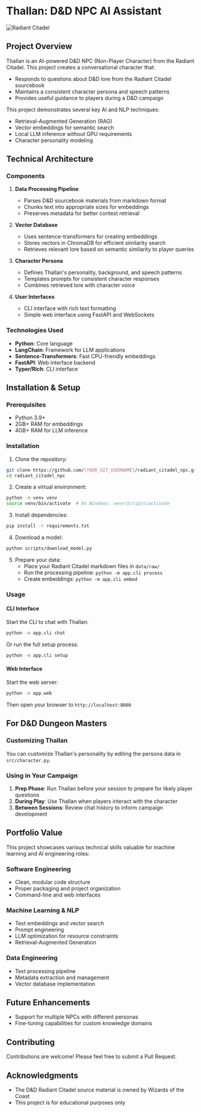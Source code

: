 # Thallan: D&D NPC AI Assistant

![Radiant Citadel](https://via.placeholder.com/800x200?text=The+Radiant+Citadel)

## Project Overview

Thallan is an AI-powered D&D NPC (Non-Player Character) from the Radiant Citadel. This project creates a conversational character that:

- Responds to questions about D&D lore from the Radiant Citadel sourcebook
- Maintains a consistent character persona and speech patterns
- Provides useful guidance to players during a D&D campaign

This project demonstrates several key AI and NLP techniques:
- Retrieval-Augmented Generation (RAG)
- Vector embeddings for semantic search
- Local LLM inference without GPU requirements
- Character personality modeling

## Technical Architecture

### Components

1. **Data Processing Pipeline**
   - Parses D&D sourcebook materials from markdown format
   - Chunks text into appropriate sizes for embeddings
   - Preserves metadata for better context retrieval

2. **Vector Database**
   - Uses sentence-transformers for creating embeddings
   - Stores vectors in ChromaDB for efficient similarity search
   - Retrieves relevant lore based on semantic similarity to player queries

3. **Character Persona**
   - Defines Thallan's personality, background, and speech patterns
   - Templates prompts for consistent character responses
   - Combines retrieved lore with character voice

4. **User Interfaces**
   - CLI interface with rich text formatting
   - Simple web interface using FastAPI and WebSockets

### Technologies Used

- **Python**: Core language
- **LangChain**: Framework for LLM applications
- **Sentence-Transformers**: Fast CPU-friendly embeddings
- **FastAPI**: Web interface backend
- **Typer/Rich**: CLI interface

## Installation & Setup

### Prerequisites

- Python 3.9+
- 2GB+ RAM for embeddings
- 4GB+ RAM for LLM inference

### Installation

1. Clone the repository:
```bash
git clone https://github.com/[YOUR_GIT_USERNAME]/radiant_citadel_npc.git
cd radiant_citadel_npc
```

2. Create a virtual environment:
```bash
python -m venv venv
source venv/bin/activate  # On Windows: venv\Scripts\activate
```

3. Install dependencies:
```bash
pip install -r requirements.txt
```

4. Download a model:
```bash
python scripts/download_model.py
```

5. Prepare your data:
   - Place your Radiant Citadel markdown files in `data/raw/`
   - Run the processing pipeline: `python -m app.cli process`
   - Create embeddings: `python -m app.cli embed`

### Usage

#### CLI Interface

Start the CLI to chat with Thallan:
```bash
python -m app.cli chat
```

Or run the full setup process:
```bash
python -m app.cli setup
```

#### Web Interface

Start the web server:
```bash
python -m app.web
```

Then open your browser to `http://localhost:8000`

## For D&D Dungeon Masters

### Customizing Thallan

You can customize Thallan's personality by editing the persona data in `src/character.py`.

### Using in Your Campaign

1. **Prep Phase**: Run Thallan before your session to prepare for likely player questions
2. **During Play**: Use Thallan when players interact with the character
3. **Between Sessions**: Review chat history to inform campaign development

## Portfolio Value

This project showcases various technical skills valuable for machine learning and AI engineering roles:

### Software Engineering
- Clean, modular code structure 
- Proper packaging and project organization
- Command-line and web interfaces

### Machine Learning & NLP
- Text embeddings and vector search
- Prompt engineering
- LLM optimization for resource constraints
- Retrieval-Augmented Generation

### Data Engineering
- Text processing pipeline
- Metadata extraction and management
- Vector database implementation


## Future Enhancements

- Support for multiple NPCs with different personas
- Fine-tuning capabilities for custom knowledge domains

## Contributing

Contributions are welcome! Please feel free to submit a Pull Request.

## Acknowledgments

- The D&D Radiant Citadel source material is owned by Wizards of the Coast
- This project is for educational purposes only

